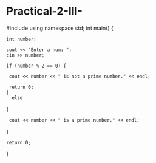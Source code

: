# Practical-2-III-

#include<iostream>
using namespace std;
int main() {
  
    int number;
  
    cout << "Enter a num: ";
    cin >> number;

    if (number % 2 == 0) {
           
     cout << number << " is not a prime number." << endl;  
            
     return 0;
    }
      else
   {
    
     cout << number << " is a prime number." << endl;
   }

    return 0;
}
